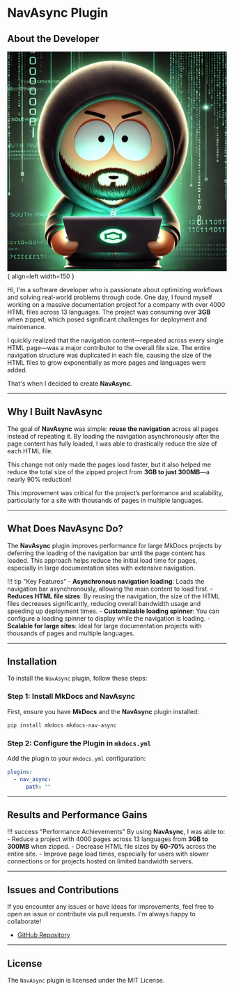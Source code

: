 # NavAsync Plugin

## About the Developer

![myself](/myself.webp){ align=left width=150 }

Hi, I'm a software developer who is passionate about optimizing workflows and solving real-world problems through code. One day, I found myself working on a massive documentation project for a company with over 4000 HTML files across 13 languages. The project was consuming over **3GB** when zipped, which posed significant challenges for deployment and maintenance.

I quickly realized that the navigation content—repeated across every single HTML page—was a major contributor to the overall file size. The entire navigation structure was duplicated in each file, causing the size of the HTML files to grow exponentially as more pages and languages were added.

That's when I decided to create **NavAsync**.

---

## Why I Built NavAsync

The goal of **NavAsync** was simple: **reuse the navigation** across all pages instead of repeating it. By loading the navigation asynchronously after the page content has fully loaded, I was able to drastically reduce the size of each HTML file.

This change not only made the pages load faster, but it also helped me reduce the total size of the zipped project from **3GB to just 300MB**—a nearly 90% reduction!

This improvement was critical for the project’s performance and scalability, particularly for a site with thousands of pages in multiple languages.

---

## What Does NavAsync Do?

The **NavAsync** plugin improves performance for large MkDocs projects by deferring the loading of the navigation bar until the page content has loaded. This approach helps reduce the initial load time for pages, especially in large documentation sites with extensive navigation.

!!! tip "Key Features" 
    - **Asynchronous navigation loading**: Loads the navigation bar asynchronously, allowing the main content to load first.
    - **Reduces HTML file sizes**: By reusing the navigation, the size of the HTML files decreases significantly, reducing overall bandwidth usage and speeding up deployment times.
    - **Customizable loading spinner**: You can configure a loading spinner to display while the navigation is loading.
    - **Scalable for large sites**: Ideal for large documentation projects with thousands of pages and multiple languages.

---

## Installation

To install the `NavAsync` plugin, follow these steps:

### Step 1: Install MkDocs and NavAsync

First, ensure you have **MkDocs** and the **NavAsync** plugin installed:

```bash
pip install mkdocs mkdocs-nav-async
```

### Step 2: Configure the Plugin in `mkdocs.yml`

Add the plugin to your `mkdocs.yml` configuration:

```yaml
plugins:
  - nav_async:
      path: ""
```

---

## Results and Performance Gains

!!! success "Performance Achievements"
    By using **NavAsync**, I was able to:
    - Reduce a project with 4000 pages across 13 languages from **3GB to 300MB** when zipped.
    - Decrease HTML file sizes by **60-70%** across the entire site.
    - Improve page load times, especially for users with slower connections or for projects hosted on limited bandwidth servers.

---

## Issues and Contributions

If you encounter any issues or have ideas for improvements, feel free to open an issue or contribute via pull requests. I'm always happy to collaborate!

- [GitHub Repository](https://github.com/0x10-z/mkdocs-nav-async)

---

## License

The `NavAsync` plugin is licensed under the MIT License.
